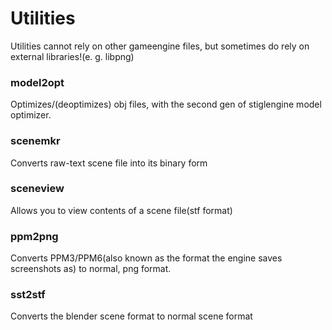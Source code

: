 # Utilities
Utilities cannot rely on other gameengine files, but sometimes do rely on external libraries!(e. g. libpng)

### model2opt
Optimizes/(deoptimizes) obj files, with the second gen of stiglengine model optimizer.

### scenemkr
Converts raw-text scene file into its binary form

### sceneview
Allows you to view contents of a scene file(stf format)

### ppm2png
Converts PPM3/PPM6(also known as the format the engine saves screenshots as) to normal, png format.

### sst2stf
Converts the blender scene format to normal scene format

